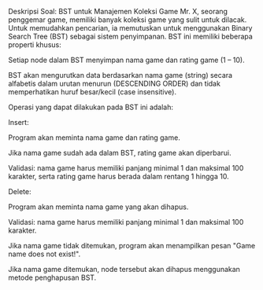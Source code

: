 Deskripsi Soal: BST untuk Manajemen Koleksi Game
Mr. X, seorang penggemar game, memiliki banyak koleksi game yang sulit untuk dilacak. Untuk memudahkan pencarian, ia memutuskan untuk menggunakan Binary Search Tree (BST) sebagai sistem penyimpanan. BST ini memiliki beberapa properti khusus:

Setiap node dalam BST menyimpan nama game dan rating game (1 – 10).

BST akan mengurutkan data berdasarkan nama game (string) secara alfabetis dalam urutan menurun (DESCENDING ORDER) dan tidak memperhatikan huruf besar/kecil (case insensitive).

Operasi yang dapat dilakukan pada BST ini adalah:

Insert:

Program akan meminta nama game dan rating game.

Jika nama game sudah ada dalam BST, rating game akan diperbarui.

Validasi: nama game harus memiliki panjang minimal 1 dan maksimal 100 karakter, serta rating game harus berada dalam rentang 1 hingga 10.

Delete:

Program akan meminta nama game yang akan dihapus.

Validasi: nama game harus memiliki panjang minimal 1 dan maksimal 100 karakter.

Jika nama game tidak ditemukan, program akan menampilkan pesan "Game name does not exist!".

Jika nama game ditemukan, node tersebut akan dihapus menggunakan metode penghapusan BST.
